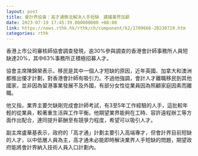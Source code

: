```yaml
---
layout: post
title: 會計界協會：高才通無法解決人手短缺　建議業界加薪
date: 2023-07-19 17:45:39.000000000 +08:00
link: https://news.rthk.hk/rthk/ch/component/k2/1709666-20230719.htm
categories: rthk
---
```


香港上市公司審核師協會調查發現，逾30%參與調查的香港會計師事務所人員短缺達20%，其中63%事務所正積極招募人才。

協會主席陳錦榮表示，移民是其中一個人才短缺的原因，近年英國、加拿大和澳洲都推出優才計劃，對香港會計師有吸引力。不過他強調，會計人才離職移民到其他國家，並非因為留港事業發展不及外國，有部分女性從業員因為照顧家庭因素而離職。

他又指，業界主要欠缺剛完成會計師考試，有3至5年工作經驗的人手，這批較年輕的從業員，較著重生活與工作平衡。他期望業界能夠在工時、容許遠程辦工等方面作出配合，連同提升薪酬至有競爭力程度，希望可以吸引人才。

副主席盧華基表示，政府的「高才通」計劃主要引入高端專才，但會計界目前短缺的人才，以中低層人員為主，高才通未必能即時解決業界人手短缺的問題，期望政府能將會計界納入技術人員入口計劃內。
